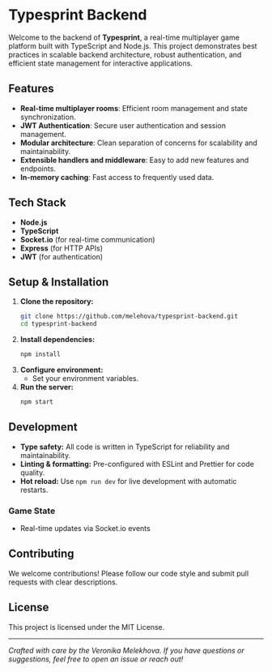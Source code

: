 # Typesprint Backend

Welcome to the backend of **Typesprint**, a real-time multiplayer game platform built with TypeScript and Node.js. This project demonstrates best practices in scalable backend architecture, robust authentication, and efficient state management for interactive applications.

## Features
- **Real-time multiplayer rooms**: Efficient room management and state synchronization.
- **JWT Authentication**: Secure user authentication and session management.
- **Modular architecture**: Clean separation of concerns for scalability and maintainability.
- **Extensible handlers and middleware**: Easy to add new features and endpoints.
- **In-memory caching**: Fast access to frequently used data.

## Tech Stack
- **Node.js**
- **TypeScript**
- **Socket.io** (for real-time communication)
- **Express** (for HTTP APIs)
- **JWT** (for authentication)

## Setup & Installation
1. **Clone the repository:**
   ```sh
   git clone https://github.com/melehova/typesprint-backend.git
   cd typesprint-backend
   ```
2. **Install dependencies:**
   ```sh
   npm install
   ```
3. **Configure environment:**
   - Set your environment variables.
4. **Run the server:**
   ```sh
   npm start
   ```

## Development
- **Type safety:** All code is written in TypeScript for reliability and maintainability.
- **Linting & formatting:** Pre-configured with ESLint and Prettier for code quality.
- **Hot reload:** Use `npm run dev` for live development with automatic restarts.

### Game State
- Real-time updates via Socket.io events

## Contributing
We welcome contributions! Please follow our code style and submit pull requests with clear descriptions.

## License
This project is licensed under the MIT License.

---

_Crafted with care by the Veronika Melekhova. If you have questions or suggestions, feel free to open an issue or reach out!_
